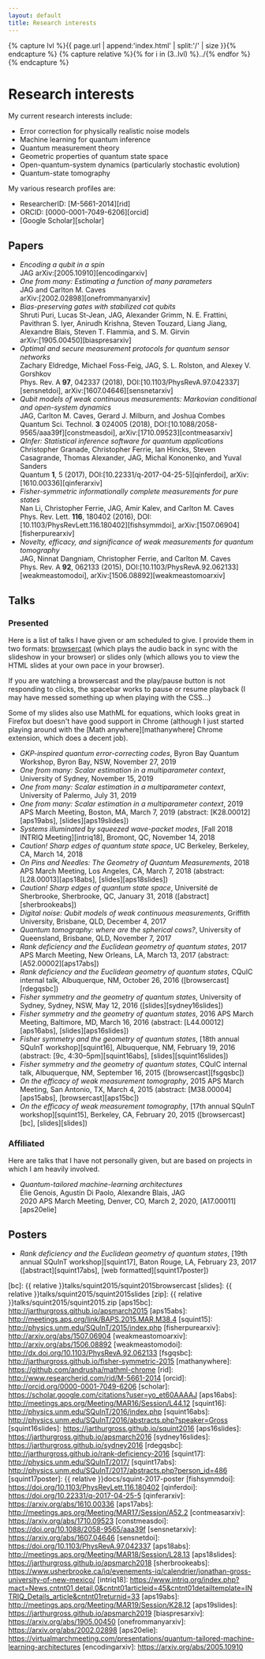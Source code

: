 ```yaml
---
layout: default
title: Research interests
---
```


{% capture lvl %}{{ page.url | append:'index.html' | split:'/' | size }}{% endcapture %}
{% capture relative %}{% for i in (3..lvl) %}../{% endfor %}{% endcapture %}

# Research interests

My current research interests include:

* Error correction for physically realistic noise models
* Machine learning for quantum inference
* Quantum measurement theory
* Geometric properties of quantum state space
* Open-quantum-system dynamics (particularly stochastic evolution)
* Quantum-state tomography

My various research profiles are:

* ResearcherID: [M-5661-2014][rid]
* ORCID: [0000-0001-7049-6206][orcid]
* [Google Scholar][scholar]

## Papers

* *Encoding a qubit in a spin*  
  JAG
  arXiv:[2005.10910][encodingarxiv]
* *One from many: Estimating a function of many parameters*  
  JAG and Carlton M. Caves  
  arXiv:[2002.02898][onefrommanyarxiv]
* *Bias-preserving gates with stabilized cat qubits*  
  Shruti Puri, Lucas St-Jean, JAG, Alexander Grimm, N. E. Frattini, Pavithran
  S. Iyer, Anirudh Krishna, Steven Touzard, Liang Jiang, Alexandre Blais,
  Steven T. Flammia, and S. M. Girvin  
  arXiv:[1905.00450][biaspresarxiv]
* *Optimal and secure measurement protocols for quantum sensor networks*  
  Zachary Eldredge, Michael Foss-Feig, JAG, S. L. Rolston, and Alexey V.
  Gorshkov  
  Phys. Rev. A **97**, 042337 (2018),
  DOI:[10.1103/PhysRevA.97.042337][sensnetdoi],
  arXiv:[1607.04646][sensnetarxiv]
* *Qubit models of weak continuous measurements: Markovian conditional and
  open-system dynamics*  
  JAG, Carlton M. Caves, Gerard J. Milburn, and Joshua
  Combes  
  Quantum Sci. Technol. **3** 024005 (2018),
  DOI:[10.1088/2058-9565/aaa39f][constmeasdoi],
  arXiv:[1710.09523][contmeasarxiv]
* *QInfer: Statistical inference software for quantum applications*  
  Christopher Granade, Christopher Ferrie, Ian Hincks, Steven Casagrande,
  Thomas Alexander, JAG, Michal Kononenko, and Yuval Sanders  
  Quantum **1**, 5 (2017), DOI:[10.22331/q-2017-04-25-5][qinferdoi],
  arXiv:[1610.00336][qinferarxiv]
* *Fisher-symmetric informationally complete measurements for pure states*  
  Nan Li, Christopher Ferrie, JAG, Amir Kalev, and Carlton M. Caves  
  Phys. Rev. Lett. **116**, 180402 (2016),
  DOI:[10.1103/PhysRevLett.116.180402][fishsymmdoi],
  arXiv:[1507.06904][fisherpurearxiv]
* *Novelty, efficacy, and significance of weak measurements for quantum
  tomography*  
  JAG, Ninnat Dangniam, Christopher Ferrie, and Carlton M. Caves  
  Phys. Rev. A **92**, 062133 (2015),
  DOI:[10.1103/PhysRevA.92.062133][weakmeastomodoi],
  arXiv:[1506.08892][weakmeastomoarxiv]

## Talks

### Presented

Here is a list of talks I have given or am scheduled to give. I provide them in
two formats: [browsercast][browsercast] (which plays the audio back in sync
with the slideshow in your browser) or slides only (which allows you to view
the HTML slides at your own pace in your browser).

If you are watching a browsercast and the play/pause button is not responding to
clicks, the spacebar works to pause or resume playback (I may have messed
something up when playing with the CSS...)

Some of my slides also use MathML for equations, which looks great in Firefox
but doesn't have good support in Chrome (although I just started playing around
with the [Math anywhere][mathanywhere] Chrome extension, which does a decent
job).

* *GKP-inspired quantum error-correcting codes*, Byron Bay Quantum Workshop,
  Byron Bay, NSW, November 27, 2019
* *One from many: Scalar estimation in a multiparameter context*, University of
  Sydney, November 15, 2019
* *One from many: Scalar estimation in a multiparameter context*, University of
  Palermo, July 31, 2019
* *One from many: Scalar estimation in a multiparameter context*, 2019 APS
  March Meeting, Boston, MA, March 7, 2019 (abstract: [K28.00012][aps19abs],
  [slides][aps19slides])
* *Systems illuminated by squeezed wave-packet modes*,
  [Fall 2018 INTRIQ Meeting][intriq18], Bromont, QC, November 14, 2018
* *Caution! Sharp edges of quantum state space*, UC Berkeley, Berkeley, CA,
  March 14, 2018
* *On Pins and Needles: The Geometry of Quantum Measurements*, 2018 APS March
  Meeting, Los Angeles, CA, March 7, 2018 (abstract: [L28.00013][aps18abs],
  [slides][aps18slides])
* *Caution! Sharp edges of quantum state space*, Université de Sherbrooke,
  Sherbrooke, QC, January 31, 2018 ([abstract][sherbrookeabs])
* *Digital noise: Qubit models of weak continuous measurements*, Griffith
  University, Brisbane, QLD, December 4, 2017
* *Quantum tomography: where are the spherical cows?*, University of
  Queensland, Brisbane, QLD, November 7, 2017
* *Rank deficiency and the Euclidean geometry of quantum states*, 2017 APS
  March Meeting, New Orleans, LA, March 13, 2017 (abstract:
  [A52.00002][aps17abs])
* *Rank deficiency and the Euclidean geometry of quantum states*, CQuIC
  internal talk, Albuquerque, NM, October 26, 2016 ([browsercast][rdegqsbc])
* *Fisher symmetry and the geometry of quantum states*, University of Sydney,
  Sydney, NSW, May 12, 2016 ([slides][sydney16slides])
* *Fisher symmetry and the geometry of quantum states*, 2016 APS March Meeting,
  Baltimore, MD, March 16, 2016 (abstract: [L44.00012][aps16abs],
  [slides][aps16slides])
* *Fisher symmetry and the geometry of quantum states*,
  [18th annual SQuInT workshop][squint16], Albuquerque, NM, February 19, 2016
  (abstract: [9c, 4:30&ndash;5pm][squint16abs], [slides][squint16slides])
* *Fisher symmetry and the geometry of quantum states*, CQuIC internal talk,
  Albuquerque, NM, September 16, 2015 ([browsercast][fsgqsbc])
* *On the efficacy of weak measurement tomography*, 2015 APS March Meeting, San
  Antonio, TX, March 4, 2015 (abstract: [M38.00004][aps15abs],
  [browsercast][aps15bc])
* *On the efficacy of weak measurement tomography*,
  [17th annual SQuInT workshop][squint15],
  Berkeley, CA, February 20, 2015 ([browsercast][bc], [slides][slides])

### Affiliated

Here are talks that I have not personally given, but are based on projects in which I am heavily involved.

* *Quantum-tailored machine-learning architectures*  
  Élie Genois, Agustin Di Paolo, Alexandre Blais, JAG  
  2020 APS March Meeting, Denver, CO, March 2, 2020,
  [A17.00011][aps20elie]


## Posters

* *Rank deficiency and the Euclidean geometry of quantum states*,
  [19th annual SQuInT workshop][squint17], Baton Rouge, LA, February 23, 2017
  ([abstract][squint17abs], [web formatted][squint17poster])

[browsercast]: https://github.com/ReDEnergy/Browsercast
[png]: http://www.libpng.org/pub/png/
[svg]: http://www.w3.org/Graphics/SVG/
[bc]: {{ relative }}talks/squint2015/squint2015browsercast
[slides]: {{ relative }}talks/squint2015/squint2015slides
[zip]: {{ relative }}talks/squint2015/squint2015.zip
[aps15bc]: http://jarthurgross.github.io/apsmarch2015
[aps15abs]: http://meetings.aps.org/link/BAPS.2015.MAR.M38.4
[squint15]: http://physics.unm.edu/SQuInT/2015/index.php
[fisherpurearxiv]: http://arxiv.org/abs/1507.06904
[weakmeastomoarxiv]: http://arxiv.org/abs/1506.08892
[weakmeastomodoi]: http://dx.doi.org/10.1103/PhysRevA.92.062133
[fsgqsbc]: http://jarthurgross.github.io/fisher-symmetric-2015
[mathanywhere]: https://github.com/andrusha/mathml-chrome
[rid]: http://www.researcherid.com/rid/M-5661-2014
[orcid]: http://orcid.org/0000-0001-7049-6206
[scholar]: https://scholar.google.com/citations?user=yo_et60AAAAJ
[aps16abs]: http://meetings.aps.org/Meeting/MAR16/Session/L44.12
[squint16]: http://physics.unm.edu/SQuInT/2016/index.php
[squint16abs]: http://physics.unm.edu/SQuInT/2016/abstracts.php?speaker=Gross
[squint16slides]: https://jarthurgross.github.io/squint2016
[aps16slides]: https://jarthurgross.github.io/apsmarch2016
[sydney16slides]: https://jarthurgross.github.io/sydney2016
[rdegqsbc]: http://jarthurgross.github.io/rank-deficiency-2016
[squint17]: http://physics.unm.edu/SQuInT/2017/
[squint17abs]: http://physics.unm.edu/SQuInT/2017/abstracts.php?person_id=486
[squint17poster]: {{ relative }}docs/squint-2017-poster
[fishsymmdoi]: https://doi.org/10.1103/PhysRevLett.116.180402
[qinferdoi]: https://doi.org/10.22331/q-2017-04-25-5
[qinferarxiv]: https://arxiv.org/abs/1610.00336
[aps17abs]: http://meetings.aps.org/Meeting/MAR17/Session/A52.2
[contmeasarxiv]: https://arxiv.org/abs/1710.09523
[constmeasdoi]: https://doi.org/10.1088/2058-9565/aaa39f
[sensnetarxiv]: https://arxiv.org/abs/1607.04646
[sensnetdoi]: https://doi.org/10.1103/PhysRevA.97.042337
[aps18abs]: http://meetings.aps.org/Meeting/MAR18/Session/L28.13
[aps18slides]: https://jarthurgross.github.io/apsmarch2018
[sherbrookeabs]: https://www.usherbrooke.ca/iq/evenements-iq/calendrier/jonathan-gross-university-of-new-mexico/
[intriq18]: https://www.intriq.org/index.php?mact=News,cntnt01,detail,0&cntnt01articleid=45&cntnt01detailtemplate=INTRIQ_Details_article&cntnt01returnid=33
[aps19abs]: http://meetings.aps.org/Meeting/MAR19/Session/K28.12
[aps19slides]: https://jarthurgross.github.io/apsmarch2019
[biaspresarxiv]: https://arxiv.org/abs/1905.00450
[onefrommanyarxiv]: https://arxiv.org/abs/2002.02898
[aps20elie]: https://virtualmarchmeeting.com/presentations/quantum-tailored-machine-learning-architectures
[encodingarxiv]: https://arxiv.org/abs/2005.10910

